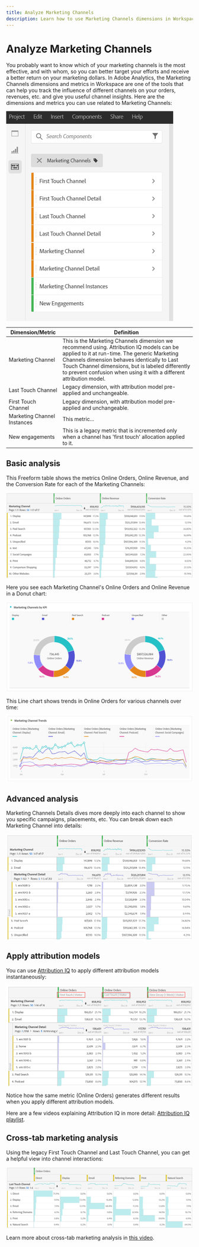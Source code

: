 ```yaml
---
title: Analyze Marketing Channels
description: Learn how to use Marketing Channels dimensions in Workspace.
---
```


# Analyze Marketing Channels

You probably want to know which of your marketing channels is the most effective, and with whom, so you can better target your efforts and receive a better return on your marketing dollars. In Adobe Analytics, the Marketing Channels dimensions and metrics in Workspace are one of the tools that can help you track the influence of different channels on your orders, revenues, etc. and give you useful channel insights. Here are the dimensions and metrics you can use related to Marketing Channels:

![](assets/mc-dims.png)

|Dimension/Metric| Definition|
|---|---|
|Marketing Channel|This is the  Marketing Channels dimension we recommend using. Attribution IQ models can be applied to it at run-time. The generic Marketing Channels dimension behaves identically to Last Touch Channel dimensions, but is labeled differently to prevent confusion when using it with a different attribution model.|
|Last Touch Channel|Legacy dimension, with attribution model pre-applied and unchangeable.|
|First Touch Channel|Legacy dimension, with attribution model pre-applied and unchangeable.|
|Marketing Channel Instances|This metric...|
|New engagements|This is a legacy metric that is incremented only when a channel has 'first touch' allocation applied to it.|

## Basic analysis

This Freeform table shows the metrics Online Orders, Online Revenue, and the Conversion Rate for each of the Marketing Channels:

![](assets/mc-viz1.png)

Here you see each Marketing Channel's Online Orders and Online Revenue in a Donut chart:

![](assets/mc-viz2.png)

This Line chart shows trends in Online Orders for various channels over time:

![](assets/mc-viz3.png)

## Advanced analysis

Marketing Channels Details dives more deeply into each channel to show you specific campaigns, placements, etc. You can break down each Marketing Channel into details:

![](assets/mc-viz4.png)

## Apply attribution models

You can use [Attribution IQ](https://docs.adobe.com/content/help/en/analytics/analyze/analysis-workspace/panels/attribution/use-attribution.html) to apply different attribution models instantaneously:

![](assets/mc-viz5.png)

Notice how the same metric (Online Orders) generates different results when you apply different attribution models.

Here are a few videos explaining Attribution IQ in more detail: [Attribution IQ playlist](https://www.youtube.com/playlist?list=PL2tCx83mn7GuDzYEZ8jQlaScruZr3tBTR).

## Cross-tab marketing analysis

Using the legacy First Touch Channel and Last Touch Channel, you can get a helpful view into channel interactions:

![](assets/mc-viz6.png)

Learn more about cross-tab marketing analysis in [this video](https://www.youtube.com/watch?v=M3EOdONa-3E).